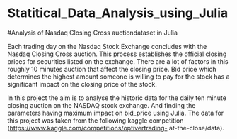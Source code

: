 # Statitical_Data_Analysis_using_Julia

#Analysis of Nasdaq Closing Cross auctiondataset in Julia 

Each trading day on the Nasdaq Stock Exchange concludes with the Nasdaq
Closing Cross auction. This process establishes the official closing prices for
securities listed on the exchange. There are a lot of factors in this roughly 10
minutes auction that affect the closing price. Bid price which determines the
highest amount someone is willing to pay for the stock has a significant impact on
the closing price of the stock.

In this project the aim is to analyse the historic data for the daily ten minute closing
auction on the NASDAQ stock exchange. And finding the parameters having
maximum impact on bid_price using Julia. The data for this project was taken from
the following kaggle competition (https://www.kaggle.com/competitions/optivertrading-
at-the-close/data).
